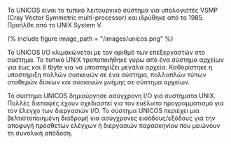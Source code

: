 Το UNICOS είναι το τυπικό λειτουργικό σύστημα για υπολογιστές VSMP (Cray Vector Symmetric multi-processor) και ιδρύθηκε από το 1985. Προήλθε από το UNIX System V.

{% include figure image_path = "/images/unicos.png" %}

Το UNICOS I/O κλιμακώνεται με τον αριθμό των επεξεργαστών στο σύστημα. Το τυπικό UNIX τροποποιήθηκε γύρω από ένα σύστημα αρχείων για έως και 8 tbyte για να υποστηρίζει μεγάλα αρχεία. 
Καθορίστηκε η υποστήριξη πολλών συσκευών σε ένα σύστημα, πολλαπλών τύπων σταθερών δίσκων και συσκευών μνήμης σε σύστημα αρχείων. 

Το σύστημα UNICOS δημιούργησε ασύγχρονη I/O για συστήματα UNIX. Πολλές διεπαφές έχουν σχεδιαστεί για τον ευέλικτο προγραμματισμό για τον έλεγχο των διεργασιών I/O. 
Το σύστημα UNICOS περιέχει μια βελτιστοποιημένη διαδρομή για ασύγχρονες εισόδους/εξόδους για την αποφυγή πρόσθετων ελέγχων ή διεργασιών παρασκηνίου που μειώνουν τη συνολική απόδοση.   
